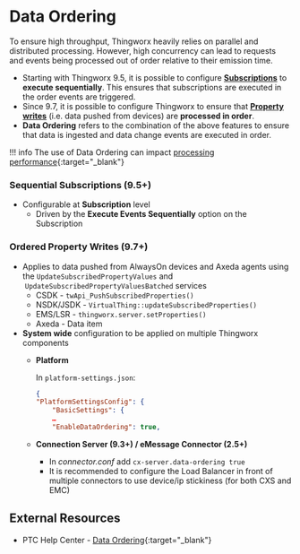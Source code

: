 # Data Ordering

To ensure high throughput, Thingworx heavily relies on parallel and distributed processing.
However, high concurrency can lead to requests and events being processed out of order relative to their emission time.

* Starting with Thingworx 9.5, it is possible to configure [**Subscriptions**](#sequential-subscriptions-95) to **execute sequentially**. This ensures that subscriptions are executed in the order events are triggered.
* Since 9.7, it is possible to configure Thingworx to ensure that [**Property writes**](#ordered-property-writes-97) (i.e. data pushed from devices) are **processed in order**.
* **Data Ordering** refers to the combination of the above features to ensure that data is ingested and data change events are executed in order.

!!! info
	The use of Data Ordering can impact [processing performance](https://support.ptc.com/help/thingworx/platform/r9.7/en/#page/ThingWorx/Help/ModelandDataBestPractices/DataOrderingPerformanceResults.html#){:target="\_blank"}

### Sequential Subscriptions (9.5+)

* Configurable at **Subscription** level
	* Driven by the **Execute Events Sequentially** option on the Subscription
	
### Ordered Property Writes (9.7+)

* Applies to data pushed from AlwaysOn devices and Axeda agents using the `UpdateSubscribedPropertyValues` and  `UpdateSubscribedPropertyValuesBatched` services
	* CSDK - `twApi_PushSubscribedProperties()`
	* NSDK/JSDK - `VirtualThing::updateSubscribedProperties()`
	* EMS/LSR - `thingworx.server.setProperties()`
	* Axeda - Data item
* **System wide** configuration to be applied on multiple Thingworx components
	* **Platform**

		In `platform-settings.json`:
		```json
		{  
		"PlatformSettingsConfig": {  
			"BasicSettings": {  
			…  
			"EnableDataOrdering": true,
		```

	* **Connection Server (9.3+) / eMessage Connector (2.5+)**
	
		* In _connector.conf_ add `cx-server.data-ordering true`
		* It is recommended to configure the Load Balancer in front of multiple connectors to use device/ip stickiness (for both CXS and EMC)

## External Resources

* PTC Help Center - [Data Ordering](https://support.ptc.com/help/thingworx/platform/r9.7/en/#page/ThingWorx/Help/ModelandDataBestPractices/DataOrdering.html){:target="\_blank"}